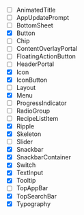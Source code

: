 - [ ] AnimatedTitle
- [ ] AppUpdatePrompt
- [ ] BottomSheet
- [x] Button
- [ ] Chip
- [ ] ContentOverlayPortal
- [ ] FloatingActionButton
- [ ] HeaderPortal
- [x] Icon
- [x] IconButton
- [ ] Layout
- [x] Menu
- [ ] ProgressIndicator
- [ ] RadioGroup
- [ ] RecipeListItem
- [x] Ripple
- [x] Skeleton
- [ ] Slider
- [x] Snackbar
- [x] SnackbarContainer
- [x] Switch
- [x] TextInput
- [x] Tooltip
- [ ] TopAppBar
- [x] TopSearchBar
- [x] Typography